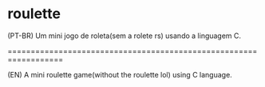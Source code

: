 # roulette
(PT-BR)
Um mini jogo de roleta(sem a rolete rs) usando a linguagem C.

==================================================================

(EN)
A mini roulette game(without the roulette lol) using C language.
